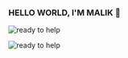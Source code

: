 ### HELLO WORLD, I'M MALIK 👋

<p>
  <img src="https://github.com/0bvim/42-project-badges/blob/main/badges/libftm.png" alt="ready to help"/>
</p>
<p>
  <img src="https://github.com/0bvim/42-project-badges/blob/main/badges/libftm.png" alt="ready to help"/>
</p>
